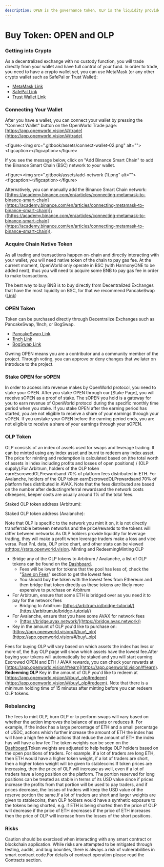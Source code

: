 ```yaml
---
description: OPEN is the governance token, OLP is the liquidity provider token
---
```


# Buy Token: OPEN and OLP

### Getting into Crypto <a href="#overview" id="overview"></a>

As a decentralized exchange with no custody function, you will trade directly from your wallet and have full control of your fund. In order to trade, you need to have a crypto wallet yet, you can use MetaMask (or any other crypto wallet such as SafePal or Trust Wallet):

* [MetaMask Link](https://metamask.io/download.html)
* [SafePal Link](https://www.safepal.com/download)
* [Trust Wallet Link](https://trustwallet.com/)

### **Connecting Your Wallet**

After you have a wallet, you can connect your wallet by pressing the "Connect Wallet" button on the OpenWorld Trade page: [https://app.openworld.vision/#/trade](https://app.openworld.vision/#/trade)

\<figure>\<img src=".gitbook/assets/connect-wallet-02.png" alt="">\<figcaption>\</figcaption>\</figure>

If you see the message below, click on "Add Binance Smart Chain" to add the Binance Smart Chain (BSC) network to your wallet.

\<figure>\<img src=".gitbook/assets/add-network (1).png" alt="">\<figcaption>\</figcaption>\</figure>

Alternatively, you can manually add the Binance Smart Chain network: \[[https://academy.binance.com/en/articles/connecting-metamask-to-binance-smart-chain](https://academy.binance.com/en/articles/connecting-metamask-to-binance-smart-chain)]\([https://academy.binance.com/en/articles/connecting-metamask-to-binance-smart-chain](https://academy.binance.com/en/articles/connecting-metamask-to-binance-smart-chain)).

### Acquire Chain Native Token

As all trading and transactions happen on-chain and directly interacting with your wallet, you will need native token of the chain to pay gas fee.  At the current moment, OpenWorld only operate in BSC (with HarmonyONE to be added next), thus you will need to acquire some BNB to pay gas fee in order to make transactions.

The best way to buy BNB is to buy directly from Decentralized Exchanges that have the most liquidity on BSC, for that we recommend PancakeSwap ([Link](https://pancakeswap.finance/))

### OPEN Token <a href="#overview" id="overview"></a>

Token can be purchased directly through Decentralize Exchanges such as PancakeSwap, 1Inch, or BogSwap. &#x20;

* [PancakeSwap Link](https://pancakeswap.finance/swap?outputCurrency=0x27a339d9B59b21390d7209b78a839868E319301B\&inputCurrency=0xe9e7CEA3DedcA5984780Bafc599bD69ADd087D56)
* [1Inch Link](https://app.1inch.io/#/56/unified/swap/BNB/OPEN)
* [BogSwap Link](https://app.bogged.finance/bsc/swap?tokenIn=0xe9e7cea3dedca5984780bafc599bd69add087d56\&tokenOut=0x27a339d9B59b21390d7209b78a839868E319301B\&utm\_source=telegram\&utm\_medium=tgbot\&utm\_campaign=OPEN)

Owning OPEN means you are a contributor and a community member of the project.  Through voting, you can approve or deny changes that we later on introduce to the project.

### Stake OPEN for sOPEN

In order to access into revenue makes by OpenWorld protocol, you need to stake your OPEN.  After you stake OPEN through our \[Stake Page], you will receive sOPEN as a proof of stake.  The sOPEN you hold is a gateway for you to earn revenue of OpenWorld protocol during the specific monthly time period when you stake.  If you stake OPEN after the earning period has started, you are not eligible to receive a share of your earnings through your sOPEN.  If you unstake your OPEN before the earning period ends, you are not eligible to receive a share of your earnings through your sOPEN.

### OLP Token <a href="#overview" id="overview"></a>

OLP consists of an index of assets used for swaps and leverage trading. It can be minted using any index asset and burnt to redeem any index asset. The price for minting and redemption is calculated based on (the total worth of assets in index including profits and losses of open positions) / (OLP supply).For Arbitrum, holders of the OLP token earnEscrowedOLPrewardsand 70% of platform fees distributed in ETH. For Avalanche, holders of the OLP token earnEscrowedOLPrewardsand 70% of platform fees distributed in AVAX. Note that the fees distributed are based on the number after deductingreferral rewardsand the network costs ofkeepers, keeper costs are usually around 1% of the total fees.&#x20;

Staked OLP token address (Arbitrum):

Staked OLP token address (Avalanche):

Note that OLP is specific to the network you mint it on, it is not directly transferrable between networks and the price/rewards to the tokens will differ between networks.As OLP holders provide liquidity for leverage trading, they will make a profit when leverage traders make a loss and vice versa. Past PnL data, OLP price chart, and other stats can be viewed [athttps://stats.openworld.vision](athttps://stats.openworld.vision). Minting and RedeemingMinting OLP

* Bridge any of the OLP tokens to Arbitrum / Avalanche, a list of OLP tokens can be found on the [Dashboard](https://app.openworld.vision).
  * Fees will be lower for tokens that the pool has less of, check the "[Save on Fees](https://app.openworld.vision/#/buy\_olp)" section to get the lowest fees
  * You should buy the token with the lowest fees from Ethereum and then bridge that token directly as these tokens are likely more expensive to purchase on Arbitrum
* For Arbitrum, ensure that some ETH is bridged over as you need it to pay for the network fees
  * Bridging to Arbitrum: [https://arbitrum.io/bridge-tutorial/](https://arbitrum.io/bridge-tutorial/)​
* For Avalanche, ensure that you have some AVAX for network fees
  * ​[https://bridge.avax.network/](https://bridge.avax.network/)​
* Key in the amount of OLP you'd like to purchase on: [https://app.openworld.vision/#/buy\_olp](https://app.openworld.vision/#/buy\_olp)​

Fees for buying OLP will vary based on which assets the index has less or more of, the Buy OLP page will show which assets have the lowest fee.After buying your tokens will automatically be staked and you will start earning Escrowed OPEN and ETH / AVAX rewards, you can check your rewards at [https://app.openworld.vision/#/earn](https://app.openworld.vision/#/earn). **Redeeming OLP** Key in the amount of OLP you'd like to redeem at [https://app.openworld.vision/#/buy\_olp#redeem](https://app.openworld.vision/#/buy\_olp#redeem). Note that there is a minimum holding time of 15 minutes after minting before you can redeem OLP tokens.

### Rebalancing <a href="#rebalancing" id="rebalancing"></a>

The fees to mint OLP, burn OLP or to perform swaps will vary based on whether the action improves the balance of assets or reduces it. For example, if the index has a large percentage of ETH and a small percentage of USDC, actions which further increase the amount of ETH the index has will have a high fee while actions that reduce the amount of ETH the index has will have a low fee.The token weights can be seen on the [Dashboard](https://app.openworld.vision/#/dashboard).Token weights are adjusted to help hedge OLP holders based on the open positions of traders. For example, if a lot of traders are long ETH, then ETH would have a higher token weight, if a lot of traders are short, then a higher token weight will be given to stablecoins.If token prices are increasing, then the price of OLP will increase as well, even if a lot of traders have a long position on the platform. The portion reserved for long positions can be treated as stable in terms of its USD value since if prices increase the profits from that portion will be used to pay traders, and if prices decrease, the losses of traders will keep the USD value of the reserve portion the same.If a lot of traders are short and larger weights are given to stablecoins, then OLP holders would have a synthetic exposure to the tokens being shorted, e.g. if ETH is being shorted then the price of OLP will decrease if the price of ETH decreases if the price of ETH increases then the price of OLP will increase from the losses of the short positions.

### Risks <a href="#risks" id="risks"></a>

Caution should be exercised when interacting with any smart contract or blockchain application. While risks are attempted to be mitigated through testing, audits, and bug bounties, there is always a risk of vulnerabilities in smart contract code.For details of contract operation please read the Contracts section.
